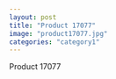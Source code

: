 ```yaml
---
layout: post
title: "Product 17077"
image: "product17077.jpg"
categories: "category1"
---
```

Product 17077
